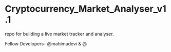 # Cryptocurrency_Market_Analyser_v1.1
repo for building a live market tracker and analyser. 

Fellow Developers- @mahimadevi & @
